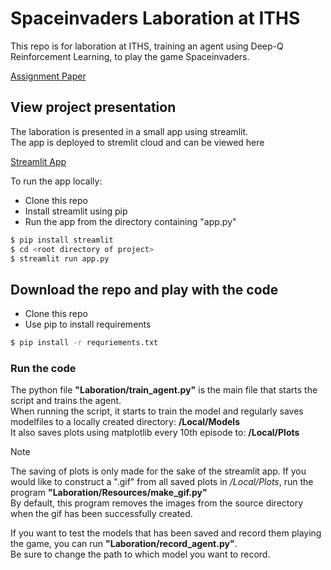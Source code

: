 # Spaceinvaders Laboration at ITHS
This repo is for laboration at ITHS, training an agent using Deep-Q Reinforcement Learning, to play the game Spaceinvaders.

[Assignment Paper]("https://github.com/Crudeerz/atari_spaceinvaders_iths/blob/main/Laboration/Assignment/Laboration_Djupinl%C3%A4rning_HT24.pdf")

## View project presentation
The laboration is presented in a small app using streamlit.  
The app is deployed to stremlit cloud and can be viewed here  

[Streamlit App](https://atarispaceinvadersiths-gbtruuur5cipwykf6mhw7z.streamlit.app/)  

To run the app locally: 
- Clone this repo
- Install streamlit using pip
- Run the app from the directory containing "app.py" 

```bash
$ pip install streamlit
$ cd <root directory of project>
$ streamlit run app.py
```

## Download the repo and play with the code

- Clone this repo 
- Use pip to install requirements

 ```bash 
 $ pip install -r requriements.txt
 ```

### Run the code
The python file **"Laboration/train_agent.py"** is the main file that starts the script and trains the agent.   
When running the script, it starts to train the model and regularly saves modelfiles to a locally created directory: **/Local/Models**  
It also saves plots using matplotlib every 10th episode to: **/Local/Plots**


> [!NOTE]
> The saving of plots is only made for the sake of the streamlit app.
> If you would like to construct a ".gif" from all saved plots in */Local/Plots*, run the program **"Laboration/Resources/make_gif.py"**  
> By default, this program removes the images from the source directory when the gif has been successfully created.

If you want to test the models that has been saved and record them playing the game, you can run **"Laboration/record_agent.py"**.  
Be sure to change the path to which model you want to record.
